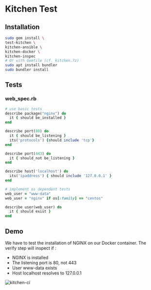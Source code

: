 # Kitchen Test

## Installation

```bash
sudo gem install \
test-kitchen \
kitchen-ansible \
kitchen-docker \
kitchen-inspec
# Or with Gemfile (cf. kitchen.7z)
sudo apt install bundler
sudo bundler install
```

## Tests
### web_spec.rb
```rb
# use basic tests
describe package("nginx") do
  it { should be_installed }
end

describe port(80) do
  it { should be_listening }
  its('protocols') {should include 'tcp'}
end

describe port(443) do
  it { should_not be_listening }
end

describe host('localhost') do
  its('ipaddress') { should include '127.0.0.1' }
end

# implement os dependent tests
web_user = "www-data"
web_user = "nginx" if os[:family] == "centos"

describe user(web_user) do
  it { should exist }
end

```

## Demo

We have to test the installation of NGINX on our Docker container.
The verify step will inspect if : 
- NGINX is installed
- The listening port is 80, not 443
- User www-data exists
- Host localhost resolves to 127.0.0.1

![kitchen-ci](_res/kitchen.gif)